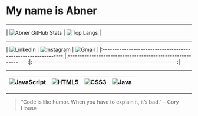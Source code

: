 # My name is Abner

---

<!-- Setor 1: GitHub Stats -->
| ![Abner GitHub Stats](https://github-readme-stats.vercel.app/api?username=abnerolimor&show_icons=true&theme=tokyonight&hide=issues) | ![Top Langs](https://github-readme-stats.vercel.app/api/top-langs/?username=abnerolimor&layout=compact&theme=tokyonight) |


---

<!-- Setor 2: Redes Sociais -->
| [![LinkedIn](https://img.shields.io/badge/-LinkedIn-0077B5?style=for-the-badge&logo=linkedin&logoColor=white)](https://www.linkedin.com/in/abner-moraes-950722317)
| [![Instagram](https://img.shields.io/badge/-Instagram-E4405F?style=for-the-badge&logo=instagram&logoColor=white)](https://www.instagram.com/abner_oli?igsh=bjcyMjJrZW9wdmNj) | [![Gmail](https://img.shields.io/badge/-Gmail-D14836?style=for-the-badge&logo=gmail&logoColor=white)](mailto:abner.oliveira.moraes@escola.pr.gov.br) |
|:-------------------------------------------------------------:|:-------------------------------------------------------------:|:-------------------------------------------------------------:|

---

<!-- Setor 3: Linguagens e Ferramentas -->
| ![JavaScript](https://img.shields.io/badge/-JavaScript-F7DF1E?style=flat-square&logo=javascript&logoColor=black) | ![HTML5](https://img.shields.io/badge/-HTML5-E34F26?style=flat-square&logo=html5&logoColor=white) | ![CSS3](https://img.shields.io/badge/-CSS3-1572B6?style=flat-square&logo=css3) | ![Java](https://img.shields.io/badge/-Java-007396?style=flat-square&logo=java&logoColor=white) |
|:-------------------------------------------------------------:|:-------------------------------------------------------------:|:-------------------------------------------------------------:|:-------------------------------------------------------------:|

---

> “Code is like humor. When you have to explain it, it’s bad.” – Cory House

